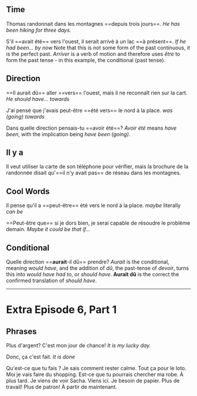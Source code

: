 ## Time
Thomas randonnait dans les montagnes ==depuis trois jours==.
*He has been hiking for three days.*

S'il ==avait été== vers l'ouest, il serait arrivé à un lac ==à présent==.
*If he had been... by now*
Note that this is not some form of the past continuous, it is the perfect past. *Arriver* is a verb of motion and therefore uses *être* to form the past tense - in this example, the conditional (past tense).
## Direction
==Il aurait dû== aller ==vers== l'ouest, mais il ne reconnaît rien sur la cart.
*He should have... towards*

J'ai pensé que j'avais peut-être ==été vers== le nord à la place.
*was (going) towards*

Dans quelle direction pensais-tu ==avoir été==?
*Avoir été* means *have been*, with the implication being *have been (going)*.
## Il y a
Il veut utiliser la carte de son téléphone pour vérifier, mais la brochure de la randonnée disait qu'==il n'y avait pas== de réseau dans les montagnes.
## Cool Words
Il pense qu'il a ==peut-être== été vers le nord à la place.
*maybe*
literally *can be*

==Peut-être que== si je dors bien, je serai capable de résoudre le problème demain.
*Maybe it could be that if...*
## Conditional
Quelle direction ==**aurait**-il dû== prendre?
*Aurait* is the conditional, meaning *would have*, and the addition of *dû*, the past-tense of *devoir*, turns this into *would have had to*, or *should have*. **Aurait dû** is the correct the confirmed translation of *should have*.

---
# Extra Episode 6, Part 1
## Phrases
Plus d'argent? C'est mon jour de chance!
*It is my lucky day.*

Donc, ça c'est fait.
*It is done*

Qu'est-ce que tu fais ?
Je sais comment rester calme.
Tout ça pour le loto.
 Moi je vais faire du shopping.
 Est-ce que tu pourrais chercher ma robe.
 À plus tard.
 Je viens de voir Sacha.
 Viens ici.
 Je besoin de papier.
 Plus de travail! Plus de patron!
 À partir de maintenant.